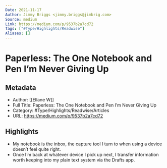 ```yaml
---
Date: 2021-11-17
Author: Jimmy Briggs <jimmy.briggs@jimbrig.com>
Source: medium
Link: https://medium.com/p/9537b2a7cd72
Tags: ["#Type/Highlights/Readwise"]
Aliases: []
---
```

# Paperless: The One Notebook and Pen I’m Never Giving Up

## Metadata
- Author: [[Ellane W]]
- Full Title: Paperless: The One Notebook and Pen I’m Never Giving Up
- Category: #Type/Highlights/Readwise/Articles
- URL: https://medium.com/p/9537b2a7cd72

## Highlights
- My notebook is the inbox, the capture tool I turn to when using a device doesn’t feel quite right.
- Once I’m back at whatever device I pick up next, I transfer information worth keeping into my plain text system via the Drafts app.
